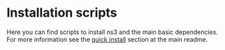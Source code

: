 # Installation scripts

Here you can find scripts to install ns3 and the main basic dependencies. For
more information see the [quick install](../README.md#quick-install) section at
the main readme.